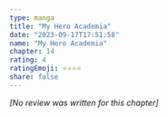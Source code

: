 ```yaml
---
type: manga
title: "My Hero Academia"
date: "2023-09-17T17:51:58"
name: "My Hero Academia"
chapter: 14
rating: 4
ratingEmoji: ⭐️⭐️⭐️⭐️
share: false
---
```


*[No review was written for this chapter]*
